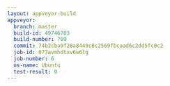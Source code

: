 ```yaml
---
layout: appveyor-build
appveyor:
  branch: master
  build-id: 49746703
  build-number: 709
  commit: 74b2cba9f28a8449c8c2569fbcaad6c2dd5fc0c2
  job-id: 077avmhdtxv6w6lg
  job-number: 6
  os-name: Ubuntu
  test-result: 0
---
```

